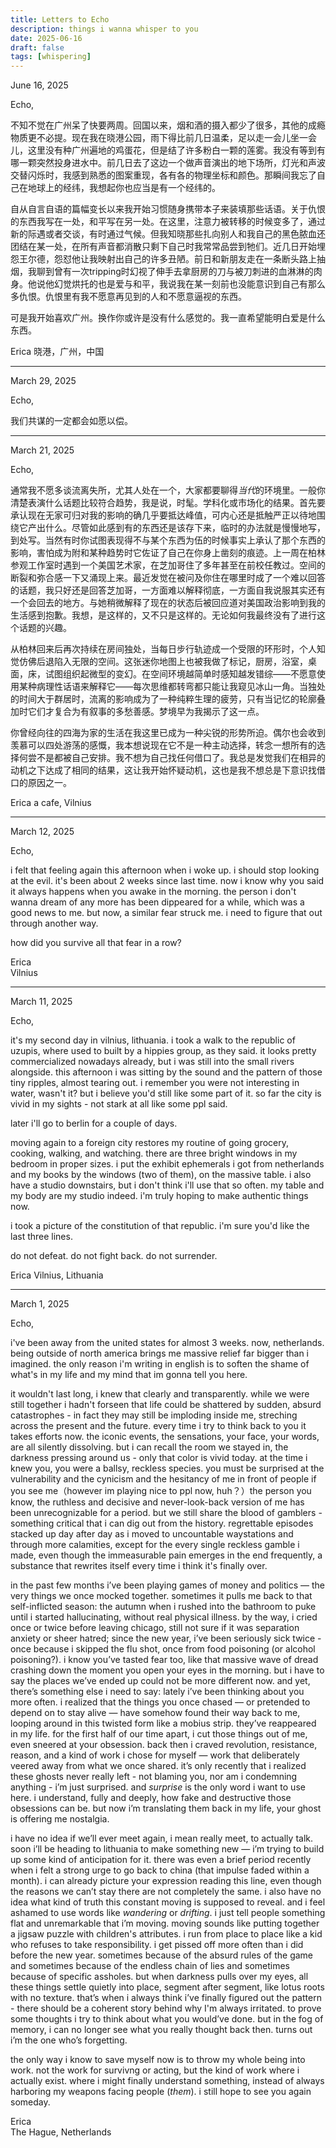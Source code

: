 ```yaml
---
title: Letters to Echo
description: things i wanna whisper to you
date: 2025-06-16
draft: false 
tags: [whispering] 
---
```

June 16, 2025

Echo,

不知不觉在广州呆了快要两周。回国以来，烟和酒的摄入都少了很多，其他的成瘾物质更不必提。现在我在晓港公园，雨下得比前几日温柔，足以走一会儿坐一会儿，这里没有种广州遍地的鸡蛋花，但是结了许多粉白一颗的莲雾。我没有等到有哪一颗突然投身进水中。前几日去了这边一个做声音演出的地下场所，灯光和声波交替闪烁时，我感到熟悉的图案重现，各有各的物理坐标和颜色。那瞬间我忘了自己在地球上的经纬，我想起你也应当是有一个经纬的。

自从自言自语的篇幅变长以来我开始习惯随身携带本子来装填那些话语。关于仇恨的东西我写在一处，和平写在另一处。在这里，注意力被转移的时候变多了，通过新的际遇或者交谈，有时通过气候。但我知晓那些扎向别人和我自己的黑色脓血还团结在某一处，在所有声音都消散只剩下自己时我常常品尝到牠们。近几日开始埋怨王尔德，怨怼他让我映射出自己的许多丑陋。前日和新朋友走在一条断头路上抽烟，我聊到曾有一次tripping时幻视了伸手去拿厨房的刀与被刀刺进的血淋淋的肉身。他说他幻觉烘托的也是爱与和平，我说我在某一刻前也没能意识到自己有那么多仇恨。仇恨里有我不愿意再见到的人和不愿意逼视的东西。

可是我开始喜欢广州。换作你或许是没有什么感觉的。我一直希望能明白爱是什么东西。

Erica
晓港，广州，中国



----------------------------------

March 29, 2025

Echo,

我们共谋的一定都会如愿以偿。

----------------------------------




March 21, 2025

Echo, 

通常我不愿多谈流离失所，尤其人处在一个，大家都要聊得*当代*的环境里。一般你清楚表演什么话题比较符合趋势，我是说，时髦。学科化或市场化的结果。首先要承认现在无家可归对我的影响的确几乎要抵达峰值，可内心还是抵触严正以待地围绕它产出什么。尽管如此感到有的东西还是该存下来，临时的办法就是慢慢地写，到处写。当然有时你试图表现得不与某个东西为伍的时候事实上承认了那个东西的影响，害怕成为附和某种趋势时它佐证了自己在你身上凿刻的痕迹。上一周在柏林参观工作室时遇到一个美国艺术家，在芝加哥住了多年甚至在前校任教过。空间的断裂和弥合感一下又涌现上来。最近发觉在被问及你住在哪里时成了一个难以回答的话题，我只好还是回答芝加哥，一方面难以解释彻底，一方面自我说服其实还有一个会回去的地方。与她稍微解释了现在的状态后被回应道对美国政治影响到我的生活感到抱歉。我想，是这样的，又不只是这样的。无论如何我最终没有了进行这个话题的兴趣。

从柏林回来后再次持续在房间独处，当每日步行轨迹成一个受限的环形时，个人知觉仿佛后退陷入无限的空间。这张迷你地图上也被我做了标记，厨房，浴室，桌面，床，试图组织起微型的变幻。在空间环境越简单时感知越发错综——不愿意使用某种病理性话语来解释它——每次思维都转弯都只能让我窥见冰山一角。当独处的时间大于群居时，流离的影响成为了一种纯粹生理的疲劳，只有当记忆的轮廓叠加时它们才复合为有叙事的多愁善感。梦境早为我揭示了这一点。

你曾经向往的四海为家的生活在我这里已成为一种尖锐的形势所迫。偶尔也会收到羡慕可以四处游荡的感慨，我本想说现在它不是一种主动选择，转念一想所有的选择何尝不是都被自己安排。我不想为自己找任何借口了。我总是发觉我们在相异的动机之下达成了相同的结果，这让我开始怀疑动机，这也是我不想总是下意识找借口的原因之一。

Erica 
a cafe, Vilnius  

--------------------







March 12, 2025  
  
Echo,  
  
i felt that feeling again this afternoon when i woke up. i should stop looking at the evil. it's been about 2 weeks since last time. now i know why you said it always happens when you awake in the morning. the person i don't wanna dream of any more has been dippeared for a while, which was a good news to me. but now, a similar fear struck me. i need to figure that out through another way.  
  
how did you survive all that fear in a row?
  
Erica  
Vilnius
  
-------------  


March 11, 2025

Echo,  

it's my second day in vilnius, lithuania. i took a walk to the republic of uzupis, where used to built by a hippies group, as they said. it looks pretty commercialized nowadays already, but i was still into the small rivers alongside. this afternoon i was sitting by the sound and the pattern of those tiny ripples, almost tearing out. i remember you were not interesting in water, wasn't it? but i believe you'd still like some part of it. so far the city is vivid in my sights - not stark at all like some ppl said. 

later i'll go to berlin for a couple of days. 

moving again to a foreign city restores my routine of going grocery, cooking, walking, and watching. there are three bright windows in my bedroom in proper sizes. i put the exhibit ephemerals i got from netherlands and my books by the windows (two of them), on the massive table.  i also have a studio downstairs, but i don't think i'll use that so often. my table and my body are my studio indeed. i'm truly hoping to make authentic things now.

i took a picture of the constitution of that republic. i'm sure you'd like the last three lines.

do not defeat. do not fight back. do not surrender.


Erica
Vilnius, Lithuania

----------------  
  
  

March 1, 2025  

Echo,  

i've been away from the united states for almost 3 weeks. now, netherlands. being outside of north america brings me massive relief far bigger than i imagined. the only reason i'm writing in english is to soften the shame of what's in my life and my mind that im gonna tell you here.  

it wouldn't last long, i knew that clearly and transparently. while we were still together i hadn't forseen that life could be shattered by sudden, absurd catastrophes - in fact they may still be imploding inside me, streching across the present and the future. every time i try to think back to you it takes efforts now. the iconic events, the sensations, your face, your words, are all silently dissolving. but i can recall the room we stayed in, the darkness pressing around us - only that color is vivid today. at the time i knew you, you were a ballsy, reckless species. you must be surprised at the vulnerability and the cynicism and the hesitancy of me in front of people if you see me（however im playing nice to ppl now, huh？）the person you know, the ruthless and decisive and never-look-back version of me has been unrecognizable for a period. but we still share the blood of gamblers - something critical that i can dig out from the history. regrettable episodes stacked up day after day as i moved to uncountable waystations and through more calamities, except for the every single reckless gamble i made, even though the immeasurable pain emerges in the end frequently, a substance that rewrites itself every time i think it's finally over.  

in the past few months i’ve been playing games of money and politics — the very things we once mocked together. sometimes it pulls me back to that self-inflicted season: the autumn when i rushed into the bathroom to puke until i started hallucinating, without real physical illness. by the way, i cried once or twice before leaving chicago, still not sure if it was separation anxiety or sheer hatred; since the new year, i’ve been seriously sick twice - once because i skipped the flu shot, once from food poisoning (or alcohol poisoning?). i know you’ve tasted fear too, like that massive wave of dread crashing down the moment you open your eyes in the morning. but i have to say the places we’ve ended up could not be more different now. and yet, there’s something else i need to say: lately i’ve been thinking about you more often. i realized that the things you once chased — or pretended to depend on to stay alive — have somehow found their way back to me, looping around in this twisted form like a mobius strip. they’ve reappeared in my life. for the first half of our time apart, i cut those things out of me, even sneered at your obsession. back then i craved revolution, resistance, reason, and a kind of work i chose for myself — work that deliberately veered away from what we once shared. it’s only recently that i realized these ghosts never really left - not blaming you, nor am i condemning anything - i’m just surprised. and *surprise* is the only word i want to use here. i understand, fully and deeply, how fake and destructive those obsessions can be. but now i’m translating them back in my life, your ghost is offering me nostalgia.  

i have no idea if we’ll ever meet again, i mean really meet, to actually talk. soon i’ll be heading to lithuania to make something new — i’m trying to build up some kind of anticipation for it. there was even a brief period recently when i felt a strong urge to go back to china (that impulse faded within a month). i can already picture your expression reading this line, even though the reasons we can’t stay there are not completely the same. i also have no idea what kind of truth this constant moving is supposed to reveal. and i feel ashamed to use words like *wandering* or *drifting*. i just tell people something flat and unremarkable that i’m moving. moving sounds like putting together a jigsaw puzzle with children's attributes. i run from place to place like a kid who refuses to take responsibility. i get pissed off more often than i did before the new year. sometimes because of the absurd rules of the game and sometimes because of the endless chain of lies and sometimes because of specific assholes. but when darkness pulls over my eyes, all these things settle quietly into place, segment after segment, like lotus roots with no texture. that’s when i always think i’ve finally figured out the pattern - there should be a coherent story behind why I'm always irritated. to prove some thoughts i try to think about what you would’ve done. but in the fog of memory, i can no longer see what you really thought back then. turns out i’m the one who’s forgetting.  

the only way i know to save myself now is to throw my whole being into work. not the work for survivng or acting, but the kind of work where i actually exist. where i might finally understand something, instead of always harboring my weapons facing people (*them*). i still hope to see you again someday.  
  

Erica  
The Hague, Netherlands

